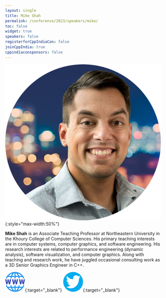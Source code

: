 ```yaml
---
layout: single
title: Mike Shah
permalink: /conference/2023/speakers/mike/
toc: false
widget: true
speakers: false
registerforCppIndiaCon: false
joinCppIndia: true
cppindiaconsponsors: false
---
```


![Mike Shah](/conference/2023/graphics/speakers/mike.png "Mike Shah"){:style="max-width:50%"}

**Mike Shah** is an Associate Teaching Professor at Northeastern University in the Khoury College of Computer Sciences. His primary teaching interests are in computer systems, computer graphics, and software engineering. His research interests are related to performance engineering (dynamic analysis), software visualization, and computer graphics. Along with teaching and research work, he have juggled occasional consulting work as a 3D Senior Graphics Engineer in C++.

[![Mike Shah](/assets/images/www.png "Mike Shah")](https://mshah.io ){:target="_blank"}
[![Mike Shah](/assets/images/twitter.png "Mike Shah")](https://twitter.com/MichaelShah){:target="_blank"}
